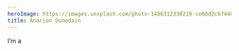 ```yaml
---
heroImage: https://images.unsplash.com/photo-1486312338219-ce68d2c6f44d?q=80&w=1744&auto=format&fit=crop&ixlib=rb-4.0.3&ixid=M3wxMjA3fDB8MHxwaG90by1wYWdlfHx8fGVufDB8fHx8fA%3D%3D
title: Anarion Dunedain
---
```


<div class="">
    I’m a
    <span id="typewriter" class="font-medium"></span>
</div>

<script src="https://unpkg.com/typewriter-effect@latest/dist/core.js"></script>
<script>
    function initializeTypewriter() {
        try {
            let app = document.getElementById('typewriter');

            let typewriter = new Typewriter(app, {
                strings: ['Self-hoster', 'Home-labber', 'Tinkerer', 'Developer'],
                loop: true,
                delay: 90,
                autoStart: true,
            });
        } catch (e) {
            console.error(e);
        }
    };

    document.addEventListener('astro:page-load', initializeTypewriter);
</script>
